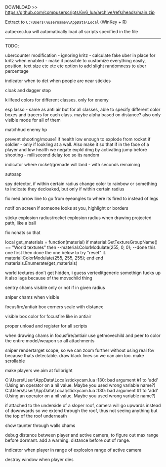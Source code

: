 DOWNLOAD >> https://github.com/compuserscripts/6v6_lua/archive/refs/heads/main.zip

Extract to `C:\Users\%username%\AppData\Local` (WinKey + R)

autoexec.lua will automatically load all scripts specified in the file


-------------------------------



TODO;

ubercounter modification - ignoring kritz - calculate fake uber in place for kritz when enabled - make it possible to customize everything easily, position, text size etc etc etc
option to add slight randomness to uber percentage

indicator when to det when people are near stickies

cloak and dagger stop

killfeed colors for different classes. only for enemy

esp lasso - same as anti air but for all classes, able to specify different color boxes and tracers for each class. maybe alpha based on distance? also only visible mode for all of them

matchhud enemy hp

prevent shooting/mouse1 if health low enough to explode from rocket if soldier - only if lookling at a wall. Also make it so that if in the face of a player and low health we negate expld dmg by activating jump before shooting - millisecond delay too so its random

indicator where rocket/grenade will land - with seconds remaining

autosap

spy detector, if within certain radius change color to rainbow or something to indicate they decloaked, but only if within certain radius

fix med arrow line to go from eyeangles to where its fired to instead of legs

notif on screen if someone looks at you, highlight or borders

sticky explosion radius/rocket explosion radius when drawing projected path, like a ball

fix nohats so that

local get_materials = function(material)
    if material:GetTextureGroupName() == "World textures" then
        --material:ColorModulate(255, 0, 0); --done this one first then done the one below to try "reset" it.
        material:ColorModulate(255, 255, 255);
    end
end
materials.Enumerate(get_materials)

world textures don't get hidden, i guess vertexlitgeneric somethign fucks up
it also lags because of the movechild thing

sentry chams visible only or not if in given radius

sniper chams when visible

focusfire/antiair box corners scale with distance

visible box color for focusfire like in antiair

proper unload and register for all scripts

when drawing chams in focusfire/antiair use getmovechild and peer to color the entire model/weapon so all attachments

sniper rendertarget scope, so we can zoom further without using real fov because thats detectable. draw black lines so we can aim too.  make scrollable

make players we aim at fullbright


C:\Users\User\AppData\Local\stickycam.lua :130: bad argument #1 to 'add' (Using an operator on a nil value. Maybe you used wrong variable name?)
C:\Users\User\AppData\Local\stickycam.lua :130: bad argument #1 to 'add' (Using an operator on a nil value. Maybe you used wrong variable name?)



if attached to the underside of a sloper roof, camera will go upwards instead of downwards so we extend through the roof, thus not seeing anything but the top of the roof underneath

show taunter through walls chams

debug distance between player and active camera, to figure out max range before dormant. add a warning: distance before out of range.

indicator when player in range of explosion range of active camera

destroy window when player dies
